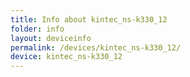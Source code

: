 ```yaml
---
title: Info about kintec_ns-k330_12
folder: info
layout: deviceinfo
permalink: /devices/kintec_ns-k330_12/
device: kintec_ns-k330_12
---
```

